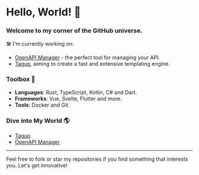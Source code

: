 # Hello, World! 👋

### Welcome to my corner of the GitHub universe.

🛠 I'm currently working on:
* [OpenAPI Manager](https://github.com/openapi-sh/manager) - the perfect tool for managing your API.
* [Tagup](https://github.com/tagup-lang/tagup), aiming to create a fast and extensive templating engine.

### Toolbox 🧰

- **Languages**: Rust, TypeScript, Kotlin, C# and Dart.
- **Frameworks**: Vue, Svelte, Flutter and more.
- **Tools**: Docker and Git.

### Dive into My World 🌎

<!-- PROJECTS:START -->
- [Tagup](https://github.com/tagup-lang/tagup)
- [OpenAPI Manager](https://github.com/openapi-sh/manager)
<!-- PROJECTS:END -->

---

Feel free to fork or star my repositories if you find something that interests you. Let's get innovative!
